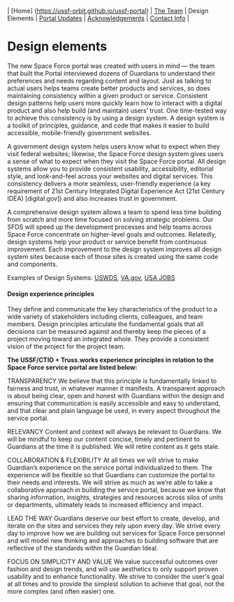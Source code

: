| [Home] (https://ussf-orbit.github.io/ussf-portal) | [The Team](https://ussf-orbit.github.io/ussf-portal/the-team)  | Design Elements | [Portal Updates](https://ussf-orbit.github.io/ussf-portal/portal-updates) | [Acknowledgements](https://ussf-orbit.github.io/ussf-portal/acknowledgements) | [Contact Info](https://ussf-orbit.github.io/ussf-portal/contact-info) |

# Design elements

The new Space Force portal was created with users in mind — the team that built the Portal interviewed dozens of Guardians to understand their preferences and needs regarding content and layout. Just as talking to actual users helps teams create better products and services, so does maintaining consistency within a given product or service. Consistent design patterns help users more quickly learn how to interact with a digital product and also help build (and maintain) users’ trust. One time-tested way to achieve this consistency is by using a design system. A design system is a toolkit of principles, guidance, and code that makes it easier to build accessible, mobile-friendly government websites. 

A government design system helps users know what to expect when they visit federal websites; likewise, the Space Force design system gives users a sense of what to expect when they visit the Space Force portal. All design systems allow you to provide consistent usability, accessibility, editorial style, and look-and-feel across your websites and digital services. This consistency delivers a more seamless, user-friendly experience (a key requirement of 21st Century Integrated Digital Experience Act (21st Century IDEA) [digital.gov]) and also increases trust in government.

A comprehensive design system allows a team to spend less time building from scratch and more time focused on solving strategic problems. Our SFDS will speed up the development processes and help teams across Space Force concentrate on higher-level goals and outcomes. Relatedly, design systems help your product or service benefit from continuous improvement. Each improvement to the design system improves all design system sites because each of those sites is created using the same code and components.

Examples of Design Systems: [USWDS](https://designsystem.digital.gov/), [VA.gov](https://design.va.gov/), [USA JOBS]()

#### Design experience principles

They define and communicate the key characteristics of the product to a wide variety of stakeholders including clients, colleagues, and team members. Design principles articulate the fundamental goals that all decisions can be measured against and thereby keep the pieces of a project moving toward an integrated whole. They provide a consistent vision of the project for the project team.

**The USSF/CTIO + Truss.works experience principles in relation to the Space Force service portal are listed below:**

TRANSPARENCY
We believe that this principle is fundamentally linked to fairness and trust, in whatever manner it manifests. A transparent approach is about being clear, open and honest with Guardians within the design and ensuring that communication is easily accessible and easy to understand, and that clear and plain language be used, in every aspect throughout the service portal.

RELEVANCY
Content and context will always be relevant to Guardians. We will be mindful to keep our content concise, timely and pertinent to Guardians at the time it is published. We will retire content as it gets stale.

COLLABORATION & FLEXIBILITY
At all times we will strive to make Guardian’s experience on the service portal individualized to them. The experience will be flexible so that Guardians can customize the portal to their needs and interests. We will strive as much as we’re able to take a collaborative approach in building the service portal, because we know that sharing information, insights, strategies and resources across silos of units or departments, ultimately leads to increased efficiency and impact.

LEAD THE WAY
Guardians deserve our best effort to create, develop, and iterate on the sites and services they rely upon every day. We strive every day to improve how we are building out services for Space Force personnel and will model new thinking and approaches to building software that are reflective of the standards within the Guardian Ideal. 

FOCUS ON SIMPLICITY AND VALUE
We value successful outcomes over fashion and design trends, and will use aesthetics to only support proven usability and to enhance functionality. We strive to consider the user's goal at all times and to provide the simplest solution to achieve that goal, not the more complex (and often easier) one.
